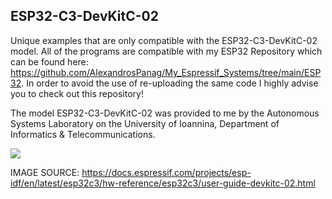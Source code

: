 ESP32-C3-DevKitC-02
---------------------------

Unique examples that are only compatible with the ESP32-C3-DevKitC-02 model. All of the programs are compatible with my ESP32 Repository which can be found here: https://github.com/AlexandrosPanag/My_Espressif_Systems/tree/main/ESP32. In order to avoid the use of re-uploading the same code I highly advise you to check out this repository! 

The model ESP32-C3-DevKitC-02 was provided to me by the Autonomous Systems Laboratory on the University of Ioannina, Department of Informatics & Telecommunications.

![](https://docs.espressif.com/projects/esp-idf/en/latest/esp32c3/_images/esp32-c3-devkitc-02-v1-pinout.png)

IMAGE SOURCE: https://docs.espressif.com/projects/esp-idf/en/latest/esp32c3/hw-reference/esp32c3/user-guide-devkitc-02.html

